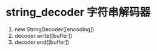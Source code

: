 # string_decoder 字符串解码器
1. new StringDecoder([encoding])
2. decoder.write([buffer])
3. decoder.end([buffer])